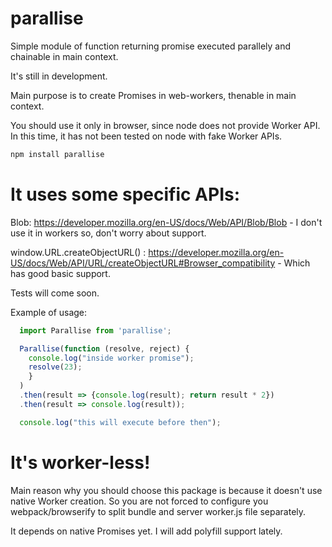 # parallise
Simple module of function returning promise executed parallely and chainable in main context.

It's still in development.

Main purpose is to create Promises in web-workers, thenable in main context.

You should use it only in browser, since node does not provide Worker API. In this time, it has not been tested on node with fake Worker APIs.

```bash
npm install parallise
```

# It uses some specific APIs:

Blob: https://developer.mozilla.org/en-US/docs/Web/API/Blob/Blob - I don't use it in workers so, don't worry about support.

window.URL.createObjectURL() : https://developer.mozilla.org/en-US/docs/Web/API/URL/createObjectURL#Browser_compatibility - Which has good basic support.

Tests will come soon.

Example of usage:
```javascript
  import Parallise from 'parallise';

  Parallise(function (resolve, reject) {
    console.log("inside worker promise");
    resolve(23);
    }
  )
  .then(result => {console.log(result); return result * 2})
  .then(result => console.log(result));

  console.log("this will execute before then");
```

# It's worker-less!

Main reason why you should choose this package is because it doesn't use native Worker creation.
So you are not forced to configure you webpack/browserify to split bundle and server worker.js file separately.

It depends on native Promises yet. I will add polyfill support lately.
